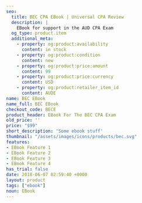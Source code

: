 ```yaml
---
seo:
  title: BEC CPA EBook | Universal CPA Review
  description: |
    EBook for support in the AUD CPA Exam
  og_type: product.item
  additional_meta:
    - property: og:product:availability
      content: in stock
    - property: og:product:condition
      content: new
    - property: og:product:price:amount
      content: 99
    - property: og:product:price:currency
      content: USD
    - property: og:product:retailer_item_id
      content: AUDE
name: BEC EBook
name_full: BEC EBook
checkout_code: BECE
product_header: EBook For The BEC CPA Exam
old_price: ''
price: "$99"
short_description: 'Some ebook stuff'
thumbnail: "/assets/images/icons/products/bec.svg"
features:
- EBook Feature 1
- EBook Feature 2
- EBook Feature 3
- EBook Feature 4
has_trial: false
date: 2018-06-07 02:59:40 +0000
layout: product
tags: ["ebook"]
noun: EBook
---
```

